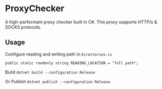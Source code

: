 # ProxyChecker
A high-performant proxy checker built in C#. This proxy supports HTTP/s & SOCKS protocols. 

## Usage
Configure reading and writing path in `Directories.cs`
```
public static readonly string READING_LOCATION = "full path";
```

Build
```dotnet build --configuration Release```

Or Publish
```dotnet publish --configuration Release```
